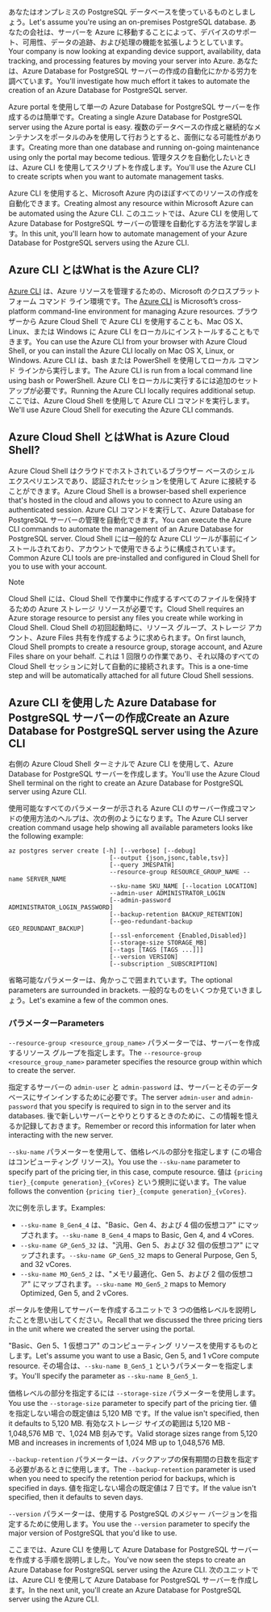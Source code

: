 <span data-ttu-id="882af-101">あなたはオンプレミスの PostgreSQL データベースを使っているものとしましょう。</span><span class="sxs-lookup"><span data-stu-id="882af-101">Let's assume you're using an on-premises PostgreSQL database.</span></span> <span data-ttu-id="882af-102">あなたの会社は、サーバーを Azure に移動することによって、デバイスのサポート、可用性、データの追跡、および処理の機能を拡張しようとしています。</span><span class="sxs-lookup"><span data-stu-id="882af-102">Your company is now looking at expanding device support, availability, data tracking, and processing features by moving your server into Azure.</span></span> <span data-ttu-id="882af-103">あなたは、Azure Database for PostgreSQL サーバーの作成の自動化にかかる労力を調べています。</span><span class="sxs-lookup"><span data-stu-id="882af-103">You'll investigate how much effort it takes to automate the creation of an Azure Database for PostgreSQL server.</span></span>

<span data-ttu-id="882af-104">Azure portal を使用して単一の Azure Database for PostgreSQL サーバーを作成するのは簡単です。</span><span class="sxs-lookup"><span data-stu-id="882af-104">Creating a single Azure Database for PostgreSQL server using the Azure portal is easy.</span></span> <span data-ttu-id="882af-105">複数のデータベースの作成と継続的なメンテナンスをポータルのみを使用して行おうとすると、面倒になる可能性があります。</span><span class="sxs-lookup"><span data-stu-id="882af-105">Creating more than one database and running on-going maintenance using only the portal may become tedious.</span></span> <span data-ttu-id="882af-106">管理タスクを自動化したいときは、Azure CLI を使用してスクリプトを作成します。</span><span class="sxs-lookup"><span data-stu-id="882af-106">You'll use the Azure CLI to create scripts when you want to automate management tasks.</span></span>

<span data-ttu-id="882af-107">Azure CLI を使用すると、Microsoft Azure 内のほぼすべてのリソースの作成を自動化できます。</span><span class="sxs-lookup"><span data-stu-id="882af-107">Creating almost any resource within Microsoft Azure can be automated using the Azure CLI.</span></span> <span data-ttu-id="882af-108">このユニットでは、Azure CLI を使用して Azure Database for PostgreSQL サーバーの管理を自動化する方法を学習します。</span><span class="sxs-lookup"><span data-stu-id="882af-108">In this unit, you'll learn how to automate management of your Azure Database for PostgreSQL servers using the Azure CLI.</span></span>

## <a name="what-is-the-azure-cli"></a><span data-ttu-id="882af-109">Azure CLI とは</span><span class="sxs-lookup"><span data-stu-id="882af-109">What is the Azure CLI?</span></span>

<span data-ttu-id="882af-110">[Azure CLI](https://docs.microsoft.com/cli/azure/) は、Azure リソースを管理するための、Microsoft のクロスプラットフォーム コマンド ライン環境です。</span><span class="sxs-lookup"><span data-stu-id="882af-110">The [Azure CLI](https://docs.microsoft.com/cli/azure/) is Microsoft’s cross-platform command-line environment for managing Azure resources.</span></span> <span data-ttu-id="882af-111">ブラウザーから Azure Cloud Shell で Azure CLI を使用することも、Mac OS X、Linux、または Windows に Azure CLI をローカルにインストールすることもできます。</span><span class="sxs-lookup"><span data-stu-id="882af-111">You can use the Azure CLI from your browser with Azure Cloud Shell, or you can install the Azure CLI locally on Mac OS X, Linux, or Windows.</span></span> <span data-ttu-id="882af-112">Azure CLI は、bash または PowerShell を使用してローカル コマンド ラインから実行します。</span><span class="sxs-lookup"><span data-stu-id="882af-112">The Azure CLI is run from a local command line using bash or PowerShell.</span></span> <span data-ttu-id="882af-113">Azure CLI をローカルに実行するには追加のセットアップが必要です。</span><span class="sxs-lookup"><span data-stu-id="882af-113">Running the Azure CLI locally requires additional setup.</span></span> <span data-ttu-id="882af-114">ここでは、Azure Cloud Shell を使用して Azure CLI コマンドを実行します。</span><span class="sxs-lookup"><span data-stu-id="882af-114">We'll use Azure Cloud Shell for executing the Azure CLI commands.</span></span>

## <a name="what-is-azure-cloud-shell"></a><span data-ttu-id="882af-115">Azure Cloud Shell とは</span><span class="sxs-lookup"><span data-stu-id="882af-115">What is Azure Cloud Shell?</span></span>

<span data-ttu-id="882af-116">Azure Cloud Shell はクラウドでホストされているブラウザー ベースのシェル エクスペリエンスであり、認証されたセッションを使用して Azure に接続することができます。</span><span class="sxs-lookup"><span data-stu-id="882af-116">Azure Cloud Shell is a browser-based shell experience that's hosted in the cloud and allows you to connect to Azure using an authenticated session.</span></span> <span data-ttu-id="882af-117">Azure CLI コマンドを実行して、Azure Database for PostgreSQL サーバーの管理を自動化できます。</span><span class="sxs-lookup"><span data-stu-id="882af-117">You can execute the Azure CLI commands to automate the management of an Azure Database for PostgreSQL server.</span></span> <span data-ttu-id="882af-118">Cloud Shell には一般的な Azure CLI ツールが事前にインストールされており、アカウントで使用できるように構成されています。</span><span class="sxs-lookup"><span data-stu-id="882af-118">Common Azure CLI tools are pre-installed and configured in Cloud Shell for you to use with your account.</span></span>

> [!NOTE]
> <span data-ttu-id="882af-119">Cloud Shell には、Cloud Shell で作業中に作成するすべてのファイルを保持するための Azure ストレージ リソースが必要です。</span><span class="sxs-lookup"><span data-stu-id="882af-119">Cloud Shell requires an Azure storage resource to persist any files you create while working in Cloud Shell.</span></span> <span data-ttu-id="882af-120">Cloud Shell の初回起動時に、リソース グループ、ストレージ アカウント、Azure Files 共有を作成するように求められます。</span><span class="sxs-lookup"><span data-stu-id="882af-120">On first launch, Cloud Shell prompts to create a resource group, storage account, and Azure Files share on your behalf.</span></span> <span data-ttu-id="882af-121">これは 1 回限りの作業であり、それ以降のすべての Cloud Shell セッションに対して自動的に接続されます。</span><span class="sxs-lookup"><span data-stu-id="882af-121">This is a one-time step and will be automatically attached for all future Cloud Shell sessions.</span></span>

## <a name="create-an-azure-database-for-postgresql-server-using-the-azure-cli"></a><span data-ttu-id="882af-122">Azure CLI を使用した Azure Database for PostgreSQL サーバーの作成</span><span class="sxs-lookup"><span data-stu-id="882af-122">Create an Azure Database for PostgreSQL server using the Azure CLI</span></span>

<span data-ttu-id="882af-123">右側の Azure Cloud Shell ターミナルで Azure CLI を使用して、Azure Database for PostgreSQL サーバーを作成します。</span><span class="sxs-lookup"><span data-stu-id="882af-123">You'll use the Azure Cloud Shell terminal on the right to create an Azure Database for PostgreSQL server using Azure CLI.</span></span>

<span data-ttu-id="882af-124">使用可能なすべてのパラメーターが示される Azure CLI のサーバー作成コマンドの使用方法のヘルプは、次の例のようになります。</span><span class="sxs-lookup"><span data-stu-id="882af-124">The Azure CLI server creation command usage help showing all available parameters looks like the following example:</span></span>

```azurecli
az postgres server create [-h] [--verbose] [--debug]
                            [--output {json,jsonc,table,tsv}]
                            [--query JMESPATH]
                            --resource-group RESOURCE_GROUP_NAME --name SERVER_NAME
                            --sku-name SKU_NAME [--location LOCATION]
                            --admin-user ADMINISTRATOR_LOGIN
                            [--admin-password ADMINISTRATOR_LOGIN_PASSWORD]
                            [--backup-retention BACKUP_RETENTION]
                            [--geo-redundant-backup GEO_REDUNDANT_BACKUP]
                            [--ssl-enforcement {Enabled,Disabled}]
                            [--storage-size STORAGE_MB]
                            [--tags [TAGS [TAGS ...]]]
                            [--version VERSION]
                            [--subscription _SUBSCRIPTION]

```

<span data-ttu-id="882af-125">省略可能なパラメーターは、角かっこで囲まれています。</span><span class="sxs-lookup"><span data-stu-id="882af-125">The optional parameters are surrounded in brackets.</span></span> <span data-ttu-id="882af-126">一般的なものをいくつか見ていきましょう。</span><span class="sxs-lookup"><span data-stu-id="882af-126">Let's examine a few of the common ones.</span></span>

### <a name="parameters"></a><span data-ttu-id="882af-127">パラメーター</span><span class="sxs-lookup"><span data-stu-id="882af-127">Parameters</span></span>

<span data-ttu-id="882af-128">`--resource-group <resource_group_name>` パラメーターでは、サーバーを作成するリソース グループを指定します。</span><span class="sxs-lookup"><span data-stu-id="882af-128">The `--resource-group <resource_group_name>` parameter specifies the resource group within which to create the server.</span></span>

<span data-ttu-id="882af-129">指定するサーバーの `admin-user` と `admin-password` は、サーバーとそのデータベースにサインインするために必要です。</span><span class="sxs-lookup"><span data-stu-id="882af-129">The server `admin-user` and `admin-password` that you specify is required to sign in to the server and its databases.</span></span> <span data-ttu-id="882af-130">後で新しいサーバーとやりとりするときのために、この情報を憶えるか記録しておきます。</span><span class="sxs-lookup"><span data-stu-id="882af-130">Remember or record this information for later when interacting with the new server.</span></span>

<span data-ttu-id="882af-131">`--sku-name` パラメーターを使用して、価格レベルの部分を指定します (この場合はコンピューティング リソース)。</span><span class="sxs-lookup"><span data-stu-id="882af-131">You use the `--sku-name` parameter to specify part of the pricing tier, in this case, compute resource.</span></span> <span data-ttu-id="882af-132">値は `{pricing tier}_{compute generation}_{vCores}` という規則に従います。</span><span class="sxs-lookup"><span data-stu-id="882af-132">The value follows the convention `{pricing tier}_{compute generation}_{vCores}`.</span></span>

<span data-ttu-id="882af-133">次に例を示します。</span><span class="sxs-lookup"><span data-stu-id="882af-133">Examples:</span></span>

- <span data-ttu-id="882af-134">`--sku-name B_Gen4_4` は、"Basic、Gen 4、および 4 個の仮想コア" にマップされます。</span><span class="sxs-lookup"><span data-stu-id="882af-134">`--sku-name B_Gen4_4` maps to Basic, Gen 4, and 4 vCores.</span></span>
- <span data-ttu-id="882af-135">`--sku-name GP_Gen5_32` は、"汎用、Gen 5、および 32 個の仮想コア" にマップされます。</span><span class="sxs-lookup"><span data-stu-id="882af-135">`--sku-name GP_Gen5_32` maps to General Purpose, Gen 5, and 32 vCores.</span></span>
- <span data-ttu-id="882af-136">`--sku-name MO_Gen5_2` は、"メモリ最適化、Gen 5、および 2 個の仮想コア" にマップされます。</span><span class="sxs-lookup"><span data-stu-id="882af-136">`--sku-name MO_Gen5_2` maps to Memory Optimized, Gen 5, and 2 vCores.</span></span>

<span data-ttu-id="882af-137">ポータルを使用してサーバーを作成するユニットで 3 つの価格レベルを説明したことを思い出してください。</span><span class="sxs-lookup"><span data-stu-id="882af-137">Recall that we discussed the three pricing tiers in the unit where we created the server using the portal.</span></span>

<span data-ttu-id="882af-138">"Basic、Gen 5、1 仮想コア" のコンピューティング リソースを使用するものとします。</span><span class="sxs-lookup"><span data-stu-id="882af-138">Let's assume you want to use a Basic, Gen 5, and 1 vCore compute resource.</span></span> <span data-ttu-id="882af-139">その場合は、`--sku-name B_Gen5_1` というパラメーターを指定します。</span><span class="sxs-lookup"><span data-stu-id="882af-139">You'll specify the parameter as `--sku-name B_Gen5_1`.</span></span>

<span data-ttu-id="882af-140">価格レベルの部分を指定するには `--storage-size` パラメーターを使用します。</span><span class="sxs-lookup"><span data-stu-id="882af-140">You use the `--storage-size` parameter to specify part of the pricing tier.</span></span> <span data-ttu-id="882af-141">値を指定しない場合の既定値は 5,120 MB です。</span><span class="sxs-lookup"><span data-stu-id="882af-141">If the value isn't specified, then it defaults to 5,120 MB.</span></span> <span data-ttu-id="882af-142">有効なストレージ サイズの範囲は 5,120 MB - 1,048,576 MB で、1,024 MB 刻みです。</span><span class="sxs-lookup"><span data-stu-id="882af-142">Valid storage sizes range from 5,120 MB and increases in increments of 1,024 MB up to 1,048,576 MB.</span></span>

<span data-ttu-id="882af-143">`--backup-retention` パラメーターは、バックアップの保有期間の日数を指定する必要があるときに使用します。</span><span class="sxs-lookup"><span data-stu-id="882af-143">The `--backup-retention` parameter is used when you need to specify the retention period for backups, which is specified in days.</span></span> <span data-ttu-id="882af-144">値を指定しない場合の既定値は 7 日です。</span><span class="sxs-lookup"><span data-stu-id="882af-144">If the value isn't specified, then it defaults to seven days.</span></span>

<span data-ttu-id="882af-145">`--version` パラメーターは、使用する PostgreSQL のメジャー バージョンを指定するために使用します。</span><span class="sxs-lookup"><span data-stu-id="882af-145">You use the `--version` parameter to specify the major version of PostgreSQL that you'd like to use.</span></span>

<span data-ttu-id="882af-146">ここまでは、Azure CLI を使用して Azure Database for PostgreSQL サーバーを作成する手順を説明しました。</span><span class="sxs-lookup"><span data-stu-id="882af-146">You've now seen the steps to create an Azure Database for PostgreSQL server using the Azure CLI.</span></span> <span data-ttu-id="882af-147">次のユニットでは、Azure CLI を使用して Azure Database for PostgreSQL サーバーを作成します。</span><span class="sxs-lookup"><span data-stu-id="882af-147">In the next unit, you'll create an Azure Database for PostgreSQL server using the Azure CLI.</span></span>